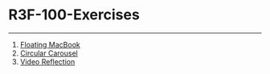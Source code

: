 # R3F-100-Exercises

---

1. [Floating MacBook](https://r3f-100-exercises.vercel.app/1)
2. [Circular Carousel](https://r3f-100-exercises.vercel.app/2)
3. [Video Reflection](https://r3f-100-exercises.vercel.app/3)
